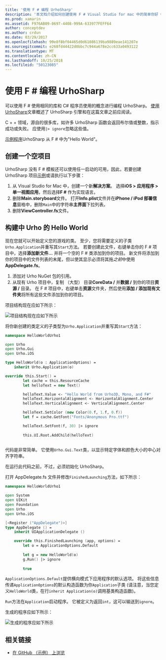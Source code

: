 ```yaml
---
title: '使用 F # 编程 UrhoSharp'
description: '本文档介绍如何创建使用 F # Visual Studio for mac 中的简单你好 world UrhoSharp 应用程序'
ms.prod: xamarin
ms.assetid: F976AB09-0697-4408-999A-633977FEFF64
author: conceptdev
ms.author: crdun
ms.date: 03/29/2017
ms.openlocfilehash: 99e8f8bf04465d0d61086139ba9889eae141207e
ms.sourcegitcommit: e268fd44422d0bbc7c944a678e2cc633a0493122
ms.translationtype: MT
ms.contentlocale: zh-CN
ms.lasthandoff: 10/25/2018
ms.locfileid: "50123085"
---
```

# <a name="programming-urhosharp-with-f"></a>使用 F # 编程 UrhoSharp

可以使用 F # 使用相同的库和 C# 程序员使用的概念进行编程 UrhoSharp。 [使用 UrhoSharp](~/graphics-games/urhosharp/using.md)文章概述了 UrhoSharp 引擎和在这篇文章之前应阅读。

C + + 领域，源自的很多库，如许多 UrhoSharp 函数会返回布尔值或整数，指示成功或失败。 应使用`|> ignore`忽略这些值。

[示例程序](https://github.com/xamarin/recipes/tree/master/Recipes/cross-platform/urho/urho-fsharp/HelloWorldUrhoFsharp)UrhoSharp 从 F # 中为"Hello World"。

## <a name="creating-an-empty-project"></a>创建一个空项目

UrhoSharp 没有 F # 模板还可以使用任一启动的可用，因此，若要创建 UrhoSharp 项目[示例](https://github.com/xamarin/recipes/tree/master/Recipes/cross-platform/urho/urho-fsharp/HelloWorldUrhoFsharp)或请执行以下步骤：

1. 从 Visual Studio for Mac 中，创建一个新**解决方案**。 选择**iOS > 应用程序 > 单一视图应用**，然后选择**F #** 作为实现语言。 
1. 删除**Main.storyboard**文件。 打开**Info.plist**文件并在**iPhone / iPod 部署信息**窗格中，删除`Main`中的字符串**主界面**下拉列表。
1. 删除**ViewController.fs**文件。

## <a name="building-hello-world-in-urho"></a>构建中 Urho 的 Hello World

现在您就可以开始定义您的游戏的类。 至少，您将需要定义的子类`Urho.Application`并重写其`Start`方法。 若要创建此文件，右键单击你的 F # 项目中，选择**添加新文件...** 并将一个空的 F # 类添加到你的项目。 新文件将添加到你的项目中的文件列表的末尾，但以使其显示必须将其拖*之前*中使用**AppDelegate.fs**。

1. 添加对 Urho NuGet 包的引用。
1. 从现有 Urho 项目中，复制 （大型） 目录**CoreData /** 并**数据 /** 到你的项目**资源 /** 目录。 在 F # 项目中，右键单击**资源**文件夹，然后使用**添加 / 添加现有文件夹**将所有这些文件添加到你的项目。

项目结构现在应如下所示：

![](fsharp-images/solutionpane.png "项目结构现在应如下所示")

将你新创建的类定义的子类型为`Urho.Application`并重写其`Start`方法：

```fsharp
namespace HelloWorldUrho1

open Urho
open Urho.Gui
open Urho.iOS

type HelloWorld(o : ApplicationOptions) =
    inherit Urho.Application(o) 

override this.Start() = 
        let cache = this.ResourceCache
        let helloText = new Text()

        helloText.Value <- "Hello World from Urho3D, Mono, and F#"
        helloText.HorizontalAlignment <- HorizontalAlignment.Center
        helloText.VerticalAlignment <- VerticalAlignment.Center

        helloText.SetColor (new Color(0.f, 1.f, 0.f))
        let f = cache.GetFont("Fonts/Anonymous Pro.ttf")

        helloText.SetFont(f, 30) |> ignore
                  
        this.UI.Root.AddChild(helloText)
            
```

代码是非常简单。 它使用`Urho.Gui.Text`类，以显示特定字体和颜色大小的中心对齐字符串。 

在运行此代码之前，不过，必须初始化 UrhoSharp。 

打开 AppDelegate.fs 文件并修改`FinishedLaunching`方法，如下所示：

```fsharp
namespace HelloWorldUrho1

open System
open UIKit
open Foundation
open Urho
open Urho.iOS

[<Register ("AppDelegate")>]
type AppDelegate () =
    inherit UIApplicationDelegate ()

    override this.FinishedLaunching (app, options) =
        let o = ApplicationOptions.Default
     
        let g = new HelloWorld(o)
        g.Run() |> ignore
       
        true
```

`ApplicationOptions.Default`提供横向模式下应用程序的默认选项。 将这些信息传递`ApplicationOptions`的默认构造函数为你`Application`子类 (请注意，当您定义`HelloWorld`类，在行`inherit Application(o)`调用基类构造函数)。 

`Run`方法在`Application`启动程序。 它被定义为返回`int`，这可以输送到`ignore`。 

生成的程序应如下所示：

![](fsharp-images/helloworldfsharp.png "生成的程序应如下所示")








## <a name="related-links"></a>相关链接

- [在 GitHub （示例） 上浏览](https://github.com/xamarin/recipes/tree/master/Recipes/cross-platform/urho/urho-fsharp/HelloWorldUrhoFsharp)
